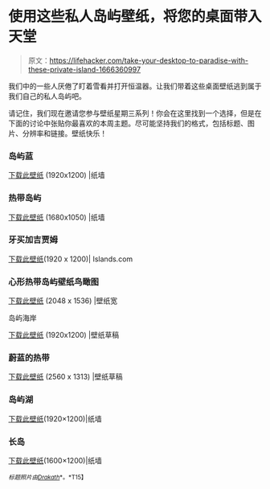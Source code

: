 # 使用这些私人岛屿壁纸，将您的桌面带入天堂

> 原文：<https://lifehacker.com/take-your-desktop-to-paradise-with-these-private-island-1666360997>

我们中的一些人厌倦了盯着雪看并打开恒温器。让我们带着这些桌面壁纸逃到属于我们自己的私人岛屿吧。



请记住，我们现在邀请您参与壁纸星期三系列！你会在这里找到一个选择，但是在下面的讨论中张贴你最喜欢的本周主题。尽可能坚持我们的格式，包括标题、图片、分辨率和链接。壁纸快乐！

### 岛屿蓝

[下载此壁纸](http://www.thepaperwall.com/wallpaper.php?view=fc6ccdfd3c0760a249aaa870cfb01de52d9d58eb) (1920x1200) |纸墙

### 热带岛屿

[下载此壁纸](http://www.thepaperwall.com/wallpaper.php?view=c20e26d5f5142d2f14e56906cfab98e6a4b9de74) (1680x1050) |纸墙

### 牙买加吉贾姆

[下载此壁纸](http://www.islands.com/wallpaper/geejam-jamaica)(1920 x 1200)| Islands.com

### 心形热带岛屿壁纸鸟瞰图

[下载此壁纸](http://wallpaperswide.com/aerial_view_of_heart_shaped_tropical_island-wallpapers.html) (2048 x 1536) |壁纸宽

岛屿海岸

[下载此壁纸](http://wallpaperscraft.com/wallpaper/island_coast_palm_trees_beach_sky_rocks_calm_60673) (1920x1200) |壁纸草稿

### 蔚蓝的热带

[下载此壁纸](http://wallpaperscraft.com/wallpaper/azure_tropics_arbors_palm_trees_cloudy_sky_pier_people_island_resort_62348) (2560 x 1313) |壁纸草稿

### 岛屿湖

[下载此壁纸](http://thepaperwall.com/wallpaper.php?view=ddf2f9ca271982424fc6176d298481991863f9a4)(1920×1200)|纸墙

### 长岛

[下载此壁纸](http://thepaperwall.com/wallpaper.php?view=2c5489ba48d9f7598afaa516a491f5ca7c53e405)(1600×1200)|纸墙

<small>*标题照片由*</small>[<small>*Drakath*</small>](http://www.superbwallpapers.com/beaches/lang-tengah-island-13644/)<small>*。*T15】</small>